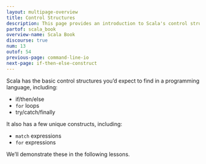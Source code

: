 ```yaml
---
layout: multipage-overview
title: Control Structures
description: This page provides an introduction to Scala's control structures, including if/then/else, for loops, try/catch/finally, etc.
partof: scala_book
overview-name: Scala Book
discourse: true
num: 13
outof: 54
previous-page: command-line-io
next-page: if-then-else-construct
---
```



Scala has the basic control structures you’d expect to find in a programming language, including:

- if/then/else
- `for` loops
- try/catch/finally

It also has a few unique constructs, including:

- `match` expressions
- `for` expressions

We’ll demonstrate these in the following lessons.







